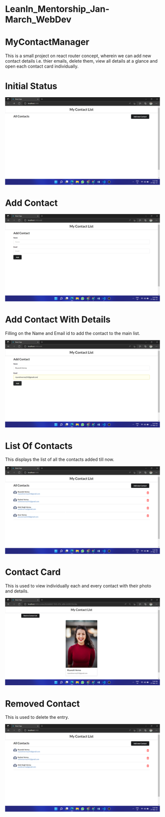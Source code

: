 # LeanIn_Mentorship_Jan-March_WebDev
# MyContactManager

This is a small project on react router concept, wherein we can add new contact details i.e. thier emails, delete them, view all details at a glance and open each contact card individually.

# Initial Status

![](https://github.com/Riyanshi243/LeanIn_Mentorship_Jan-March_WebDev_ContactManager/blob/master/Images/InitialPage.png)

# Add Contact

![](https://github.com/Riyanshi243/LeanIn_Mentorship_Jan-March_WebDev_ContactManager/blob/master/Images/AddContact.png)

# Add Contact With Details
Filling on the Name and Email id to add the contact to the main list.

![](https://github.com/Riyanshi243/LeanIn_Mentorship_Jan-March_WebDev_ContactManager/blob/master/Images/AddContactWithDetails.png)

# List Of Contacts
This displays the list of all the contacts added till now.

![](https://github.com/Riyanshi243/LeanIn_Mentorship_Jan-March_WebDev_ContactManager/blob/master/Images/ListOfContacts.png)

# Contact Card
This is used to view individually each and every contact with their photo and details.

![](https://github.com/Riyanshi243/LeanIn_Mentorship_Jan-March_WebDev_ContactManager/blob/master/Images/ContactCard.png)

# Removed Contact
This is used to delete the entry.

![](https://github.com/Riyanshi243/LeanIn_Mentorship_Jan-March_WebDev_ContactManager/blob/master/Images/RemovedContact.png)



